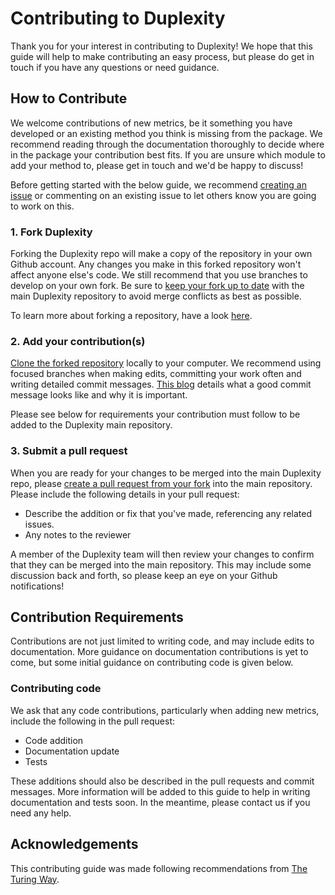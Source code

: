 # Contributing to Duplexity

Thank you for your interest in contributing to Duplexity! We hope that this guide will help to make contributing an easy process, but please do get in touch if you have any questions or need guidance. 

## How to Contribute

We welcome contributions of new metrics, be it something you have developed or an existing method you think is missing from the package. We recommend reading through the documentation thoroughly to decide where in the package your contribution best fits. If you are unsure which module to add your method to, please get in touch and we'd be happy to discuss! 

Before getting started with the below guide, we recommend [creating an issue](https://docs.github.com/en/issues/tracking-your-work-with-issues/using-issues/creating-an-issue) or commenting on an existing issue to let others know you are going to work on this. 

### 1. Fork Duplexity
Forking the Duplexity repo will make a copy of the repository in your own Github account. Any changes you make in this forked repository won't affect anyone else's code. We still recommend that you use branches to develop on your own fork. Be sure to [keep your fork up to date](https://help.github.com/articles/syncing-a-fork) with the main Duplexity repository to avoid merge conflicts as best as possible. 

To learn more about forking a repository, have a look [here](https://docs.github.com/en/pull-requests/collaborating-with-pull-requests/working-with-forks/fork-a-repo).

### 2. Add your contribution(s)
[Clone the forked repository](https://docs.github.com/en/pull-requests/collaborating-with-pull-requests/working-with-forks/fork-a-repo#cloning-your-forked-repository) locally to your computer. We recommend using focused branches when making edits, committing your work often and writing detailed commit messages. [This blog](https://chris.beams.io/posts/git-commit/) details what a good commit message looks like and why it is important. 

Please see below for requirements your contribution must follow to be added to the Duplexity main repository.

### 3. Submit a pull request
When you are ready for your changes to be merged into the main Duplexity repo, please [create a pull request from your fork](https://docs.github.com/en/pull-requests/collaborating-with-pull-requests/proposing-changes-to-your-work-with-pull-requests/creating-a-pull-request-from-a-fork) into the main repository. Please include the following details in your pull request: 
- Describe the addition or fix that you've made, referencing any related issues.
- Any notes to the reviewer

A member of the Duplexity team will then review your changes to confirm that they can be merged into the main repository. This may include some discussion back and forth, so please keep an eye on your Github notifications! 

## Contribution Requirements
Contributions are not just limited to writing code, and may include edits to documentation. More guidance on documentation contributions is yet to come, but some initial guidance on contributing code is given below. 

### Contributing code
We ask that any code contributions, particularly when adding new metrics, include the following in the pull request:
- Code addition
- Documentation update
- Tests

These additions should also be described in the pull requests and commit messages. More information will be added to this guide to help in writing documentation and tests soon. In the meantime, please contact us if you need any help.

## Acknowledgements
This contributing guide was made following recommendations from [The Turing Way](https://github.com/the-turing-way/the-turing-way/blob/main/CONTRIBUTING.md?plain=1#L411). 
